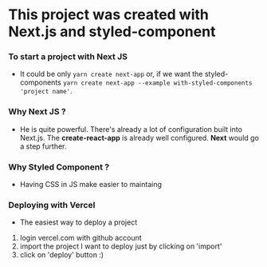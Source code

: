 # This project was created with Next.js and styled-component

### To start a project with Next JS
 - It could be only `yarn create next-app` or, if we want the styled-components `yarn create next-app --example with-styled-components 'project name'`.

### Why Next JS ? 
 - He is quite powerful. There's already a lot of configuration built into Next.js. The <b>create-react-app</b> is already well configured. <b>Next</b> would go a step further.

### Why Styled Component ?
 - Having CSS in JS make easier to maintaing

### Deploying with Vercel
 - The easiest way to deploy a project
 1. login vercel.com with github account
 2. import the project I want to deploy just by clicking on 'import'
 3. click on 'deploy' button :)